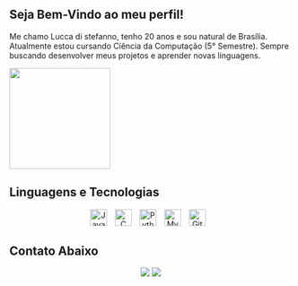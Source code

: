 ## Seja Bem-Vindo ao meu perfil!

Me chamo Lucca di stefanno, tenho 20 anos e sou natural de Brasília. Atualmente estou cursando Ciência da Computação (5° Semestre). Sempre buscando desenvolver meus projetos e aprender novas linguagens.

<div>
  <img height="180em" src = "https://github-readme-stats.vercel.app/api?username=LuccaSerafim&show_icons=true&theme=dracula&include_all_commits=true&count_private=true"/>
</div>



## Linguagens e Tecnologias
<div style="text-align: center;">
  <img alt="Java" title="Java" width="30px" style="display: inline-block; margin-right: 10px;" src="https://cdn.jsdelivr.net/gh/devicons/devicon@latest/icons/java/java-original.svg" />
  <img alt="C" title="C" width="30px" style="display: inline-block; margin-right: 10px;" src="https://cdn.jsdelivr.net/gh/devicons/devicon@latest/icons/c/c-original.svg" />
  <img alt="Python" title="Python" width="30px" style="display: inline-block; margin-right: 10px;" src="https://cdn.jsdelivr.net/gh/devicons/devicon@latest/icons/python/python-original.svg" />
  <img alt="MySQL" title="MySQL" width="30px" style="display: inline-block; margin-right: 10px;" src="https://cdn.jsdelivr.net/gh/devicons/devicon@latest/icons/mysql/mysql-original.svg" />
  <img alt="Git" title="Git" width="30px" style="display: inline-block; margin-right: 10px;" src="https://cdn.jsdelivr.net/gh/devicons/devicon@latest/icons/git/git-original.svg" />
</div>

## Contato Abaixo
<div style="text-align: center; margin-top: 10px;">
  <a href="mailto:lucca.serafim@gmail.com"><img src="https://img.shields.io/badge/Gmail-D14836?style=for-the-badge&logo=gmail&logoColor=white" target="_blank"></a>
  <a href="https://www.linkedin.com/in/lucca-serafim/" target="_blank"><img src="https://img.shields.io/badge/LinkedIn-0077B5?style=for-the-badge&logo=linkedin&logoColor=white" target="_blank"></a>
</div>



